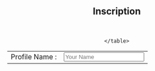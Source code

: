 <!DOCTYPE html>
<html>
<head>
  <title>PROFILE PAGE</title>
</head>
<body>
<div align="center">
  <h2>Inscription</h2><br>
  <form method="POST" action="">
    <table>
     <tr>
      <td>
        <label for="profile_1">Profile Name : </label>
      </td>
      <td>
        <input type="text" placeholder="Your Name" name=" id="profile_1" profile_1">
      </td>
    </tr>

    </table>

  </form>
</div>
</body>
</html>
